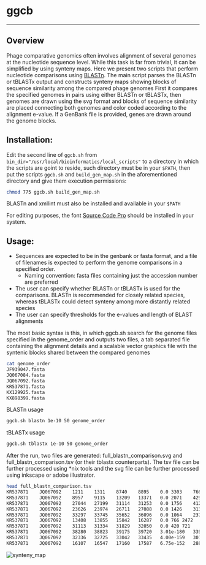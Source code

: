 ggcb
==============
--------------
Overview
--------
Phage comparative genomics often involves alignment of several genomes at the nucleotide sequence level.
While this task is far from trivial, it can be simplified by using synteny maps.
Here we present two scripts that perform nucleotide comparisons using [BLASTn](https://pubmed.ncbi.nlm.nih.gov/10890397/).
The main script parses the BLASTn or tBLASTx output and constructs synteny maps showing blocks of sequence similarity among the compared phage genomes
First it compares the specified genomes in pairs using either BLASTn or tBLASTx, then genomes are drawn using the svg format and blocks of sequence similarity are placed connecting both genomes and color coded according to the alignment e-value. If a GenBank file is provided, genes are drawn around the genome blocks.

**Installation**:
-----------------
Edit the second line of `ggcb.sh` from `bin_dir="/usr/local/bioinformatics/local_scripts"` to a directory in which the scripts are goint to reside, such directory must be in your `$PATH`, then put the scripts `ggcb.sh` and `build_gen_map.sh` in the aforementioned directory and give them execution permissions:
```bash
chmod 775 ggcb.sh build_gen_map.sh
```

BLASTn and xmllint must also be installed and available in your `$PATH`

For editing purposes, the font [Source Code Pro](https://fonts.google.com/specimen/Source+Code+Pro) should be installed in your system.

**Usage**:
----------
* Sequences are expected to be in the genbank or fasta format, and a file of filenames is expected to perform the genome comparisons in a specified order.
  * Naming convention: fasta files containing just the accession number are preferred
* The user can specify whether BLASTn or tBLASTx is used for the comparisons. BLASTn is recommended for closely related species, whereas tBLASTx could detect synteny among more distantly related species
* The user can specify thresholds for the e-values and length of BLAST alignments

The most basic syntax is this, in which ggcb.sh search for the genome files specified in the genome_order and outputs two files, a tab separated file containing the alignment details and a scalable vector graphics file with the syntenic blocks shared between the compared genomes

```bash
cat genome_order
JF939047.fasta
JQ067084.fasta
JQ067092.fasta
KR537871.fasta
KX129925.fasta
KX898399.fasta
```

BLASTn usage
```bash
ggcb.sh blastn 1e-10 50 genome_order
```
tBLASTx usage
```bash
ggcb.sh tblastx 1e-10 50 genome_order
```

After the run, two files are generated: full_blastn_comparison.svg and full_blastn_comparison.tsv (or their tblastx counterparts). The tsv file can be further processed using *nix tools and the svg file can be further processed using inkscape or adobe illustrator.

```bash
head full_blastn_comparison.tsv
KR537871	JQ067092	1211	1311	8740	8895	0.0	3303	7661
KR537871	JQ067092	8957	9115	13209	13371	0.0	2071	4297
KR537871	JQ067092	27044	27199	31114	31253	0.0	1756	4122
KR537871	JQ067092	23626	23974	26711	27088	0.0	1426	3138
KR537871	JQ067092	33297	33745	35652	36096	0.0	1064	2373
KR537871	JQ067092	13408	13855	15842	16287	0.0	766	2472
KR537871	JQ067092	31113	31334	31829	32050	0.0	420	721
KR537871	JQ067092	38280	38823	39175	39720	3.01e-180	339	917
KR537871	JQ067092	32336	32725	33042	33435	4.00e-159	301	725
KR537871	JQ067092	16107	16547	17160	17587	6.75e-152	288	1071
```

![synteny_map](images/full_blastn_comparison.svg)
